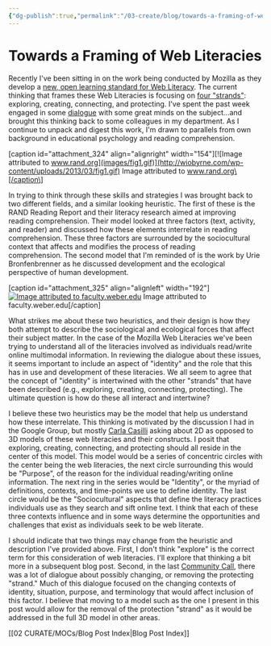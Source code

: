 ```yaml
---
{"dg-publish":true,"permalink":"/03-create/blog/towards-a-framing-of-web-literacies/","title":"Towards a Framing of Web Literacies","tags":["literacy","new-literacies","webliteracy"]}
---
```


# Towards a Framing of Web Literacies

Recently I've been sitting in on the work being conducted by Mozilla as they develop a [new, open learning standard for Web Literacy](https://wiki.mozilla.org/Learning/WebLiteracyStandard). The current thinking that frames these Web Literacies is focusing on [four "strands"](https://wiki.mozilla.org/Learning/WebLiteracyStandard/Legacy): exploring, creating, connecting, and protecting. I've spent the past week engaged in some [dialogue](https://groups.google.com/forum/?fromgroups=#!topic/mozilla.webmaker/7NRMD_aiKyA) with some great minds on the subject...and brought this thinking back to some colleagues in my department. As I continue to unpack and digest this work, I'm drawn to parallels from own background in educational psychology and reading comprehension.

\[caption id="attachment\_324" align="alignright" width="154"\][![Image attributed to www.rand.org](images/fig1.gif)](http://wiobyrne.com/wp-content/uploads/2013/03/fig1.gif) Image attributed to www.rand.org\[/caption\]

In trying to think through these skills and strategies I was brought back to two different fields, and a similar looking heuristic. The first of these is the RAND Reading Report and their literacy research aimed at improving reading comprehension. Their model looked at three factors (text, activity, and reader) and discussed how these elements interrelate in reading comprehension. These three factors are surrounded by the sociocultural context that affects and modifies the process of reading comprehension. The second model that I'm reminded of is the work by Urie Bronfenbrenner as he discussed development and the ecological perspective of human development.

\[caption id="attachment\_325" align="alignleft" width="192"\][![Image attributed to faculty.weber.edu](images/systems-300x296.jpg)](http://wiobyrne.com/wp-content/uploads/2013/03/systems.jpg) Image attributed to faculty.weber.edu\[/caption\]

What strikes me about these two heuristics, and their design is how they both attempt to describe the sociological and ecological forces that affect their subject matter. In the case of the Mozilla Web Literacies we've been trying to understand all of the literacies involved as individuals read/write online multimodal information. In reviewing the dialogue about these issues, it seems important to include an aspect of "identity" and the role that this has in use and development of these literacies. We all seem to agree that the concept of "identity" is intertwined with the other "strands" that have been described (e.g., exploring, creating, connecting, protecting). The ultimate question is how do these all interact and intertwine?

I believe these two heuristics may be the model that help us understand how these interrelate. This thinking is motivated by the discussion I had in the Google Group, but mostly [Carla Casilli](https://twitter.com/carlacasilli) asking about 2D as opposed to 3D models of these web literacies and their constructs. I posit that exploring, creating, connecting, and protecting should all reside in the center of this model. This model would be a series of concentric circles with the center being the web literacies, the next circle surrounding this would be "Purpose", of the reason for the individual reading/writing online information. The next ring in the series would be "Identity", or the myriad of definitions, contexts, and time-points we use to define identity. The last circle would be the "Sociocultural" aspects that define the literacy practices individuals use as they search and sift online text. I think that each of these three contexts influence and in some ways determine the opportunities and challenges that exist as individuals seek to be web literate.

I should indicate that two things may change from the heuristic and description I've provided above. First, I don't think "explore" is the correct term for this consideration of web literacies. I'll explore that thinking a bit more in a subsequent blog post. Second, in the last [Community Call](http://weblitstd.tumblr.com/), there was a lot of dialogue about possibly changing, or removing the protecting "strand." Much of this dialogue focused on the changing contexts of identity, situation, purpose, and terminology that would affect inclusion of this factor. I believe that moving to a model such as the one I present in this post would allow for the removal of the protection "strand" as it would be addressed in the full 3D model in other areas.

[[02 CURATE/MOCs/Blog Post Index\|Blog Post Index]]
